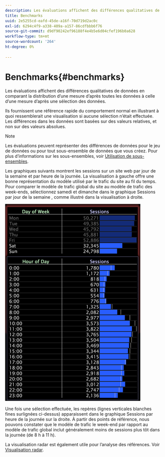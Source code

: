 ```yaml
---
description: Les évaluations affichent des différences qualitatives de données en comparant la distribution d’une mesure d’après toutes les données à celle d’une mesure d’après une sélection des données.
title: Benchmarks
uuid: 2e5255cd-eafd-45de-a16f-70d719d2ac0c
exl-id: 6294c4f9-a338-409a-a157-86cdfbbb6f76
source-git-commit: d9df90242ef96188f4e4b5e6d04cfef196b0a628
workflow-type: tm+mt
source-wordcount: '264'
ht-degree: 0%

---
```


# Benchmarks{#benchmarks}

Les évaluations affichent des différences qualitatives de données en comparant la distribution d’une mesure d’après toutes les données à celle d’une mesure d’après une sélection des données.

Ils fournissent une référence rapide du comportement normal en illustrant à quoi ressemblerait une visualisation si aucune sélection n’était effectuée. Les différences dans les données sont basées sur des valeurs relatives, et non sur des valeurs absolues.

>[!NOTE]
>
>Les évaluations peuvent représenter des différences de données pour le jeu de données ou pour tout sous-ensemble de données que vous créez. Pour plus d’informations sur les sous-ensembles, voir [Utilisation de sous-ensembles](../../../home/c-get-started/c-vis/c-wk-subsets/c-wk-subsets.md#concept-43809322b6374d5cb2536630a13e943b).

Les graphiques suivants montrent les sessions sur un site web par jour de la semaine et par heure de la journée. La visualisation à gauche offre une bonne représentation du modèle utilisé par le trafic du site au fil du temps. Pour comparer le modèle de trafic global du site au modèle de trafic des week-ends, sélectionnez samedi et dimanche dans le graphique Sessions par jour de la semaine , comme illustré dans la visualisation à droite.

![](assets/wsp_Custom_Benchmarks-Selection.png)

Une fois une sélection effectuée, les repères (lignes verticales blanches fines surlignées ci-dessus) apparaissent dans le graphique Sessions par heure de la journée sur la droite. À partir des points de référence, nous pouvons constater que le modèle de trafic le week-end par rapport au modèle de trafic global inclut généralement moins de sessions plus tôt dans la journée (de 8 h à 11 h).

La visualisation radar est également utile pour l’analyse des références. Voir [Visualisation radar](../../../home/c-get-started/c-analysis-vis/t-radar-vis.md#task-aeb2531e11ca48b597d5b0d704964dc8).
